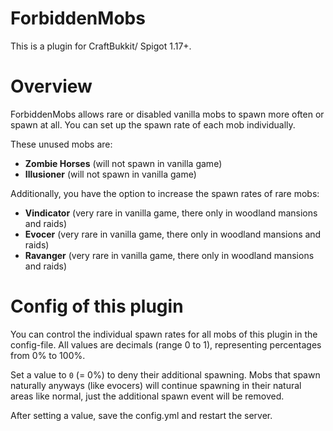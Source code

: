 # ForbiddenMobs

This is a plugin for CraftBukkit/ Spigot 1.17+.

# Overview 

ForbiddenMobs allows rare or disabled vanilla mobs to spawn more often or spawn at all. You can set up the spawn rate of
each mob individually.

These unused mobs are:

- **Zombie Horses** (will not spawn in vanilla game)
- **Illusioner** (will not spawn in vanilla game)

Additionally, you have the option to increase the spawn rates of rare mobs:

- **Vindicator** (very rare in vanilla game, there only in woodland mansions and raids)
- **Evocer** (very rare in vanilla game, there only in woodland mansions and raids)
- **Ravanger** (very rare in vanilla game, there only in woodland mansions and raids)

# Config of this plugin

You can control the individual spawn rates for all mobs of this plugin in the config-file. All values are decimals (range 
0 to 1), representing percentages from 0% to 100%.

Set a value to `0` (= 0%) to deny their additional spawning. Mobs that spawn naturally anyways (like evocers) will continue
spawning in their natural areas like normal, just the additional spawn event will be removed.

After setting a value, save the config.yml and restart the server.
